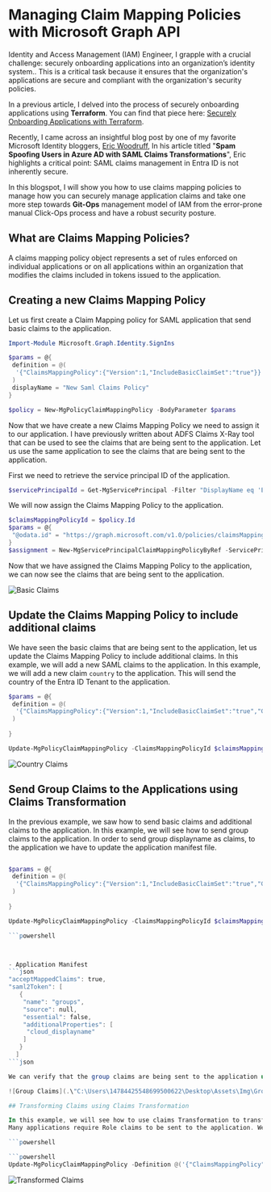 # Managing Claim Mapping Policies with Microsoft Graph API

Identity and Access Management (IAM) Engineer, I grapple with a crucial challenge: securely onboarding applications into an organization’s identity system.. This is a critical task because it ensures that the organization's applications are secure and compliant with the organization's security policies.

In a previous article, I delved into the process of securely onboarding applications using **Terraform**. You can find that piece here: [Securely Onboarding Applications with Terraform](https://suryendub.github.io/2024-01-30-terraform-azuread-application/).

Recently, I came across an insightful blog post by one of my favorite Microsoft Identity bloggers, [Eric Woodruff](https://www.linkedin.com/in/ericonidentity/), In his article titled "**Spam Spoofing Users in Azure AD with SAML Claims Transformations**", Eric highlights a critical point: SAML claims management in Entra ID is not inherently secure.

In this blogspot, I will show you how to use claims mapping policies to manage how you can securely manage application claims and take one more step towards **Git-Ops** management model of IAM from the error-prone manual Click-Ops process and have a robust security posture.

## What are Claims Mapping Policies?

A claims mapping policy  object represents a set of rules enforced on individual applications or on all applications within an organization that modifies the claims included in tokens issued to the application.

## Creating a new Claims Mapping Policy

Let us first create a Claim Mapping policy for SAML application that send basic claims to the application.

```powershell
Import-Module Microsoft.Graph.Identity.SignIns

$params = @{
 definition = @(
  '{"ClaimsMappingPolicy":{"Version":1,"IncludeBasicClaimSet":"true"}}'
 )
 displayName = "New Saml Claims Policy"
}

$policy = New-MgPolicyClaimMappingPolicy -BodyParameter $params
```

Now that we have create a new Claims Mapping Policy we need to assign it to our application.
I have previously written about ADFS Claims X-Ray tool that can be used to see the claims that are being sent to the application. Let us use the same application to see the claims that are being sent to the application.

First we need to retrieve the service principal ID of the application.

```powershell
$servicePrincipalId = Get-MgServicePrincipal -Filter "DisplayName eq 'Entra Claims XRay'" | Select -ExpandProperty Id
```

We will now assign the Claims Mapping Policy to the application.

```powershell
$claimsMappingPolicyId = $policy.Id
$params = @{
 "@odata.id" = "https://graph.microsoft.com/v1.0/policies/claimsMappingPolicies/$claimsMappingPolicyId"
}
$assignment = New-MgServicePrincipalClaimMappingPolicyByRef -ServicePrincipalId $servicePrincipalId -BodyParameter $params

```

Now that we have assigned the Claims Mapping Policy to the application, we can now see the claims that are being sent to the application.

![Basic Claims](.\"C:\Users\14784425548699500622\Desktop\Assets\Img\BasicClaims.png")

## Update the Claims Mapping Policy to include additional claims

We have seen the basic claims that are being sent to the application, let us update the Claims Mapping Policy to include additional claims. In this example, we will add a new SAML claims to the application. In this example, we will add a new claim `country` to the application. This will send the country of the Entra ID Tenant to the application.

```powershell
$params = @{
 definition = @(
  '{"ClaimsMappingPolicy":{"Version":1,"IncludeBasicClaimSet":"true","ClaimsSchema":[{"Source":"company","ID":"tenantcountry","SamlClaimType": "http://schemas.xmlsoap.org/ws/2005/05/identity/claims/country"}]}}'
 )
 
}

Update-MgPolicyClaimMappingPolicy -ClaimsMappingPolicyId $claimsMappingPolicyId -BodyParameter $params


```

![Country Claims](.\"C:\Users\14784425548699500622\Desktop\Assets\Img\CountryClaims.png")

## Send Group Claims to the Applications using Claims Transformation

In the previous example, we saw how to send basic claims and additional claims to the application. In this example, we will see how to send group claims to the application. In order to send group displayname as claims, to the application we have to update the application manifest file.

```powershell

$params = @{
 definition = @(
  '{"ClaimsMappingPolicy":{"Version":1,"IncludeBasicClaimSet":"true","ClaimsSchema":[{"Source":"company","ID":"tenantcountry","SamlClaimType": "http://schemas.xmlsoap.org/ws/2005/05/identity/claims/country"}]}}'
 )
 
}

Update-MgPolicyClaimMappingPolicy -ClaimsMappingPolicyId $claimsMappingPolicyId -BodyParameter $params

```powershell



- Application Manifest
```json
"acceptMappedClaims": true,
"saml2Token": [
   {
    "name": "groups",
    "source": null,
    "essential": false,
    "additionalProperties": [
     "cloud_displayname"
    ]
   }
  ]
```json

We can verify that the group claims are being sent to the application using the ADFS Claims X-Ray tool.

![Group Claims](.\"C:\Users\14784425548699500622\Desktop\Assets\Img\GroupClaims.png")

## Transforming Claims using Claims Transformation

In this example, we will see how to use claims Transformation to transform the group claims that are being sent to the application. We will also see how we can use claims Transformation to apply regex replacement to the group claims that are being sent to the application.
Many applications require Role claims to be sent to the application. We can use the same method to create a new Claims Mapping Policy that sends Role claims to the application after transforming the user group details.

```powershell

```powershell
Update-MgPolicyClaimMappingPolicy -Definition @('{"ClaimsMappingPolicy":{"Version":1,"IncludeBasicClaimSet":"true", "ClaimsSchema":[{"Source":"user","ID":"groups"},{"Source":"transformation","ID":"ReplaceMail","TransformationId":"RegexReplaceTransform","SamlClaimType":"http://schemas.microsoft.com/ws/2008/06/identity/claims/role"}],"ClaimsTransformations":[{"ID":"RegexReplaceTransform","TransformationMethod":"RegexReplace","InputClaims":[{"ClaimTypeReferenceId":"groups","TransformationClaimType":"sourceClaim","TreatAsMultiValue":"true"}], "InputParameters": [{"ID":"regex","Value":"acl_(?<group>\\S{2})_.*"},{"ID":"replacement","Value":"{group}_Role"}],"OutputClaims":[{"ClaimTypeReferenceId":"ReplaceMail","TransformationClaimType":"outputClaim"}]}]}}') -DisplayName "TransformClaimsExample2" -ClaimsMappingPolicyId $claimsMappingPolicyId
```

![Transformed Claims](.\"C:\Users\14784425548699500622\Desktop\Assets\Img\TransformedRoleClaims.png")


